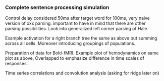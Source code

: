 ### Complete sentence processing simulation

Control delay considered 50ms after target word for 100ms, very naive version of xxx parsing. important to have in mind that there are other parsing possibilities. Look into generalized left corner parsing of Hale.

Example activation for a right branch tree the same as above but summing across all cells. Moreover introducing groupings of populations.

Preparation of data for Bold-fMRI. Example plot of hemodynamics on same plot as above, Overlapped to emphasize difference in time scales of responses.

Time series correlations and convolution analysis (asking for ridge later on)